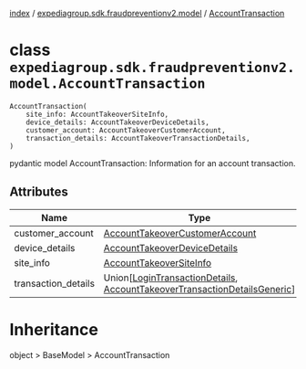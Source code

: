 [index](index.md) / [expediagroup.sdk.fraudpreventionv2.model](expediagroup.sdk.fraudpreventionv2.model.md) / [AccountTransaction](AccountTransaction.md)
# class `expediagroup.sdk.fraudpreventionv2.model.AccountTransaction`
```
AccountTransaction(
    site_info: AccountTakeoverSiteInfo,
    device_details: AccountTakeoverDeviceDetails,
    customer_account: AccountTakeoverCustomerAccount,
    transaction_details: AccountTakeoverTransactionDetails,
)
```

pydantic model AccountTransaction: Information for an account transaction.



## Attributes
    
    
        
    
        
    
        
    
        
    

|         Name        |                                                                          Type                                                                         | Required | Description |
|---------------------|-------------------------------------------------------------------------------------------------------------------------------------------------------|----------|-------------|
|   customer_account  |                                          [AccountTakeoverCustomerAccount](AccountTakeoverCustomerAccount.md)                                          |   True   |     ...     |
|    device_details   |                                            [AccountTakeoverDeviceDetails](AccountTakeoverDeviceDetails.md)                                            |   True   |     ...     |
|      site_info      |                                                 [AccountTakeoverSiteInfo](AccountTakeoverSiteInfo.md)                                                 |   True   |     ...     |
| transaction_details | Union[[LoginTransactionDetails](LoginTransactionDetails.md), [AccountTakeoverTransactionDetailsGeneric](AccountTakeoverTransactionDetailsGeneric.md)] |   True   |     ...     |










# Inheritance
object > BaseModel > AccountTransaction